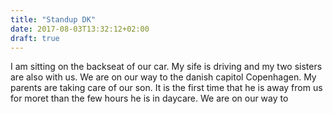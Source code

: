 ```yaml
---
title: "Standup DK"
date: 2017-08-03T13:32:12+02:00
draft: true
---
```


I am sitting on the backseat of our car. My sife is driving and my two sisters are also with us.
We are on our way to the danish capitol Copenhagen. My parents are taking care of our son. It is the first time that he is away from us for moret
than the few hours he is in daycare. We are on our way to
